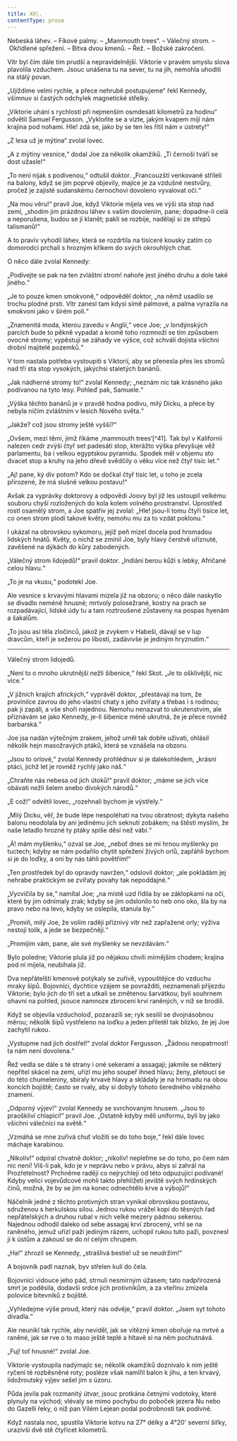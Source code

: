 ```yaml
---
title: XX\.
contentType: prose
---
```


<section>

Nebeská láhev. – Fíkové palmy. – „Mammouth trees“. – Válečný strom. – Okřídlené spřežení. – Bitva dvou kmenů. – Řež. – Božské zakročení.

Vítr byl čím dále tím prudší a nepravidelnější. Viktorie v pravém smyslu slova plavolila vzduchem. Jsouc unášena tu na sever, tu na jih, nemohla uhoditi na stálý povan.

„Ujíždíme velmi rychle, a přece nehrubě postupujeme“ řekl Kennedy, všimnuv si častých odchylek magnetické střelky.

„Viktorie uhání s rychlostí při nejmenším osmdesáti kilometrů za hodinu“ odvětil Samuel Fergusson. „Vykloňte se a vizte, jakým kvapem míjí nám krajina pod nohami. Hle! zdá se, jako by se ten les řítil nám v ústrety!“

„Z lesa už je mýtina“ zvolal lovec.

„A z mýtiny vesnice,“ dodal Joe za několik okamžiků. „Ti černoši tváří se dost užasle!“

„To není nijak s podivenou,“ odtušil doktor. „Francouzští venkované stříleli na balony, když se jim poprvé objevily, majíce je za vzdušné nestvůry, pročež je zajisté sudanskému černochovi dovoleno vyvalovat oči.“

„Na mou věru!“ pravil Joe, když Viktorie míjela ves ve výši sta stop nad zemí, „shodím jim prázdnou láhev s vaším dovolením, pane; dopadne-li celá a neporušena, budou se jí klanět; pakli se rozbije, nadělají si ze střepů talismanů!“

A to praviv vyhodil láhev, která se rozdrtila na tisíceré kousky zatím co domorodci prchali s hrozným křikem do svých okrouhlých chat.

O něco dále zvolal Kennedy:

„Podívejte se pak na ten zvláštní strom! nahoře jest jiného druhu a dole také jiného.“

„Je to pouze kmen smokvoně,“ odpověděl doktor, „na němž usadilo se trochu plodné prsti. Vítr zanesl tam kdysi símě palmové, a palma vyrazila na smokvoni jako v širém poli.“

„Znamenitá moda, kterou zavedu v Anglii,“ vece Joe; „v londýnských parcích bude to pěkně vypadat a kromě toho rozmnoží se tím způsobem ovocné stromy; vypěstují se záhady ve výšce, což schválí dojista všichni drobní majitelé pozemků.“

V tom nastala potřeba vystoupiti s Viktorií, aby se přenesla přes les stromů nad tři sta stop vysokých, jakýchsi staletých banánů.

„Jak nádherné stromy to!“ zvolal Kennedy; „neznám nic tak krásného jako podívanou na tyto lesy. Pohleď pak, Samuele.“

„Výška těchto banánů je v pravdě hodna podivu, milý Dicku, a přece by nebyla ničím zvláštním v lesích Nového světa.“

„Jakže? což jsou stromy ještě vyšší?“

„Ovšem, mezi těmi, jimž říkáme ‚mammouth trees‘[^41]. Tak byl v Kalifornii nalezen cedr zvýši čtyř set padesáti stop, kterážto výška převyšuje věž parlamentu, ba i velkou egyptskou pyramidu. Spodek měl v objemu sto dvacet stop a kruhy na jeho dřevě svědčily o věku více než čtyř tisíc let.“

„Aj! pane, ký div potom? Kdo se dočkal čtyř tisíc let, u toho je zcela přirozené, že má slušně velkou postavu!“

Avšak za vyprávky doktorovy a odpovědi Joovy byl již les ustoupil velkému souboru chyší rozložených do kola kolem volného prostranství. Uprostřed rostl osamělý strom, a Joe spatřiv jej zvolal: „Hle! jsou-li tomu čtyři tisíce let, co onen strom plodí takové květy, nemohu mu za to vzdát poklonu.“

I ukázal na obrovskou sykomoru, jejíž peň mizel docela pod hromadou lidských hnátů. Květy, o nichž se zmínil Joe, byly hlavy čerstvě uříznuté, zavěšené na dýkách do kůry zabodených.

„Válečný strom lidojedů!“ pravil doktor. „Indiáni berou kůži s lebky, Afričané celou hlavu.“

„To je na vkusu,“ podotekl Joe.

Ale vesnice s krvavými hlavami mizela již na obzoru; o něco dále naskytlo se divadlo neméně hnusné; mrtvoly polosežrané, kostry na prach se rozpadávající, lidské údy tu a tam roztroušené zůstaveny na pospas hyenám a šakalům.

„To jsou asi těla zločinců, jakož je zvykem v Habeši, dávají se v lup dravcům, kteří je sežerou po libosti, zadávivše je jediným hryznutím.“

* * *

Válečný strom lidojedů.

„Není to o mnoho ukrutnější nežli šibenice,“ řekl Skot. „Je to ošklivější, nic více.“

„V jižních krajích afrických,“ vyprávěl doktor, „přestávají na tom, že provinilce zavrou do jeho vlastní chaty s jeho zvířaty a třebas i s rodinou; pak ji zapálí, a vše shoří najednou. Nemohu nenazvat to ukrutenstvím, ale přiznávám se jako Kennedy, je-li šibenice méně ukrutná, že je přece rovněž barbarská.“

Joe jsa nadán výtečným zrakem, jehož uměl tak dobře užívati, ohlásil několik hejn masožravých ptáků, která se vznášela na obzoru.

„Jsou to orlové,“ zvolal Kennedy prohlédnuv si je dalekohledem, „krásní ptáci, jichž let je rovněž rychlý jako náš.“

„Chraňte nás nebesa od jich útoků!“ pravil doktor; „máme se jich více obávati nežli šelem anebo divokých národů.“

„E což!“ odvětil lovec, „rozehnali bychom je výstřely.“

„Milý Dicku, věř, že bude lépe nespoléhati na tvou obratnost; dykyta našeho balonu neodolala by ani jedinému jich seknutí zobákem; na štěstí myslím, že naše letadlo hrozné ty ptáky spíše děsí než vábí.“

„Á! mám myšlenku,“ ozval se Joe, „neboť dnes se mi hrnou myšlenky po tuctech; kdyby se nám podařilo chytit spřežení živých orlů, zapřáhli bychom si je do loďky, a oni by nás táhli povětřím!“

„Ten prostředek byl do opravdy navržen,“ odslovil doktor; „ale pokládám jej nehrabe praktickým se zvířaty povahy tak nepoddajné.“

„Vycvičila by se,“ namítal Joe; „na místě uzd řídila by se záklopkami na oči, které by jim odnímaly zrak; kdyby se jim odslonilo to neb ono oko, šla by na pravo nebo na levo, kdyby se oslepila, stanula by.“

„Promiň, milý Joe, že volím raději příznivý vítr než zapřažené orly; výživa nestojí tolik, a jede se bezpečněji.“

„Promíjím vám, pane, ale své myšlenky se nevzdávám.“

Bylo poledne; Viktorie plula již po nějakou chvíli mírnějším chodem; krajina pod ní míjela, neubíhala již.

Dva nepřátelští kmenové potýkaly se zuřivě, vypouštějíce do vzduchu mraky šípů. Bojovníci, dychtíce vzájem se povražditi, neznamenali příjezdu Viktorie; bylo jich do tří set a utkali se změtenou šarvátkou; byli souhrnem ohavní na pohled, jsouce namnoze zbroceni krví raněných, v níž se brodili.

Když se objevila vzducholoď, pozarazili se; ryk sesílil se dvojnásobnou měrou; několik šípů vystřeleno na loďku a jeden přiletěl tak blízko, že jej Joe zachytil rukou.

„Vystupme nad jich dostřel!“ zvolal doktor Fergusson. „Žádnou neopatrnost! ta nám není dovolena.“

Řež vedla se dále s té strany i oné sekerami a assagaji; jakmile se některý nepřítel skácel na zemi, uřízl mu jeho soupeř ihned hlavu; ženy, pletoucí se do této chumeleniny, sbíraly krvavé hlavy a skládaly je na hromadu na obou koncích bojiště; často se rvaly, aby si dobyly tohoto šeredného vítězného znamení.

„Odporný výjev!“ zvolal Kennedy se svrchovaným hnusem. „Jsou to praoškliví chlapíci!“ pravil Joe. „Ostatně kdyby měli uniformu, byli by jako všichni válečníci na světě.“

„Vzmáhá se mne zuřivá chuť vložiti se do toho boje,“ řekl dále lovec máchaje karabinou.

„Nikoliv!“ odpíral chvatně doktor; „nikoliv! nepleťme se do toho, po čem nám nic není! Víš-li pak, kdo je v neprávu nebo v právu, abys si zahrál na Prozřetelnost? Prchněme raději co nejrychleji od této odpuzující podívané! Kdyby velicí vojevůdcové mohli takto přehlížeti jeviště svých hrdinských činů, možná, že by se jim na konec odnechtělo krve a výbojů!“

Náčelník jedné z těchto protivných stran vynikal obrovskou postavou, sdruženou s herkulskou silou. Jednou rukou vrážel kopí do těsných řad nepřátelských a druhou rubal v nich velké mezery pádnou sekerou. Najednou odhodil daleko od sebe assagaj krví zbrocený, vrhl se na raněného, jemuž uřízl paži jediným rázem, uchopil rukou tuto paži, povznesl ji k ústům a zakousl se do ní celým chrupem.

„Ha!“ zhrozil se Kennedy, „strašlivá bestie! už se neudržím!“

A bojovník padl naznak, byv střelen kulí do čela.

Bojovníci vidouce jeho pád, strnuli nesmírným úžasem; tato nadpřirozená smrt je poděsila, dodavši srdce jich protivníkům, a za vteřinu zmizela polovice bitevníků z bojiště.

„Vyhledejme výše proud, který nás odvěje,“ pravil doktor. „Jsem syt tohoto divadla.“

Ale neunikl tak rychle, aby neviděl, jak se vítězný kmen obořuje na mrtvé a raněné, jak se rve o to maso ještě teplé a hltavě si na něm pochutnává.

„Fuj! toť hnusné!“ zvolal Joe.

Viktorie vystoupila nadýmajíc se; několik okamžiků doznívalo k nim ještě ryčení té rozběsněné roty; posléze však namířil balon k jihu, a ten krvavý, lidožroutský výjev sešel jim s úzoru.

Půda jevila pak rozmanitý útvar, jsouc protkána četnými vodotoky, které plynuly na východ; vlévaly se mimo pochybu do poboček jezera Nu nebo do Gazellí řeky, o níž pan Vilém Lejean podal podrobnosti tak podivné.

Když nastala noc, spustila Viktorie kotvu na 27° délky a 4°20' severní šířky, urazivši dvě stě čtyřicet kilometrů.

</section>
